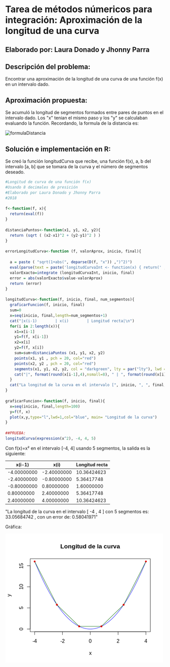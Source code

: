 # Tarea de métodos númericos para integración: Aproximación de la longitud de una curva
## Elaborado por: Laura Donado y Jhonny Parra


## Descripción del problema:
Encontrar una aproximación de la longitud de una curva de una función f(x) en un intervalo dado.

## Aproximación propuesta:

Se acumuló la longitud de segmentos formados entre pares de puntos en el intervalo dado. Los "x" tenian el mismo paso y los "y" se calculaban evaluando la función. Recordando, la formula de la distancia es:

![formulaDistancia](http://www.matematicatuya.com/GRAFICAecuaciones/ImS1a1.png)

## Solución e implementación en R:

Se creó la función longitudCurva que recibe, una función f(x), a, b del intervalo [a, b] que se tomara de la curva y el número de segmentos deseado.

```r
#Longitud de curva de una función f(x)
#Usando 8 decimales de presición
#Elaborado por Laura Donado y Jhonny Parra
#2018

f<-function(f, x){
  return(eval(f))
}

distanciaPuntos<-function(x1, y1, x2, y2){
  return (sqrt ( (x2-x1)^2 + (y2-y1)^2 ) )
}

errorLongitudCurva<-function (f, valorAprox, inicio, final){
  
  a = paste ( "sqrt(1+abs(", deparse(D(f, "x")) ,")^2)")
  eval(parse(text = paste('longitudCurvaInt <- function(x) { return(' , a , ')}', sep='')))
  valorExacto=integrate (longitudCurvaInt, inicio, final)
  error = abs(valorExacto$value-valorAprox)
  return (error)
}

longitudCurva<-function(f, inicio, final, num_segmentos){
  graficarFuncion(f, inicio, final)
  sum=0
  x=seq(inicio, final,length=num_segmentos+1)
  cat("|x(i-1)        | x(i)        | Longitud recta|\n")
  for(i in 2:length(x)){
    x1=x[i-1]
    y1=f(f, x[i-1])
    x2=x[i]
    y2=f(f, x[i])
    sum=sum+distanciaPuntos (x1, y1, x2, y2)
    points(x1, y1 , pch = 20, col="red")
    points(x2, y2 , pch = 20, col="red")
    segments(x1, y1, x2, y2, col = "darkgreen", lty = par("lty"), lwd = par("lwd"))
    cat("|", format(round(x[i-1],4),nsmall=8), " | ", format(round(x[i],8),nsmall=8), " | ", format(round(distanciaPuntos (x1, y1, x2, y2),8),nsmall=8), "|", "\n")
  }
  cat("La longitud de la curva en el intervalo [", inicio, ", ", final, "] con ", num_segmentos, " segmentos es: ", format(round(sum,8), nsmall=8), ", con un error de: ", format(round(errorLongitudCurva (f, sum, inicio, final),8), nsmall=8))
}

graficarFuncion<-function(f, inicio, final){
  x=seq(inicio, final,length=100)
  y=f(f, x)
  plot(x,y,type="l",lwd=1,col="blue", main= "Longitud de la curva")
}

##PRUEBA:
longitudCurva(expression(x^2), -4, 4, 5)

```

Con f(x)=x² en el intervalo [-4, 4] usando 5 segmentos, la salida es la siguiente:

|x(i-1)        | x(i)        | Longitud recta|
| ------------ | ------------ | ------------ |
| -4.00000000  |  -2.40000000  |  10.36424623 | 
| -2.40000000  |  -0.80000000  |  5.36417748 | 
| -0.80000000  |  0.80000000  |  1.60000000 | 
| 0.80000000  |  2.40000000  |  5.36417748 | 
| 2.40000000  |  4.00000000  |  10.36424623 | 

"La longitud de la curva en el intervalo [ -4 ,  4 ] con  5  segmentos es:  33.05684742 , con un error de:  0.58041971"


Gráfica:

![grafica](https://github.com/JhonnyParraB/AnalisisNumerico-1826-/blob/master/Talleres%20y%20tareas/Tareas/Imagenes%20tareas/longitudcurva.png?raw=true)


